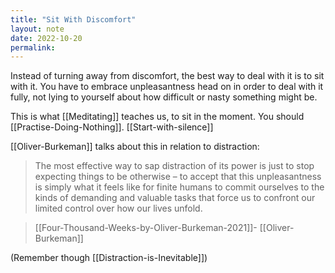 ```yaml
---
title: "Sit With Discomfort"
layout: note
date: 2022-10-20
permalink:
---
```

  
Instead of turning away from discomfort, the best way to deal with it is to sit with it. You have to embrace unpleasantness head on in order to deal with it fully, not lying to yourself about how difficult or nasty something might be.

This is what [[Meditating]] teaches us, to sit in the moment. You should [[Practise-Doing-Nothing]]. [[Start-with-silence]]

[[Oliver-Burkeman]] talks about this in relation to distraction:
  

> The most effective way to sap distraction of its power is just to stop expecting things to be otherwise – to accept that this unpleasantness is simply what it feels like for finite humans to commit ourselves to the kinds of demanding and valuable tasks that force us to confront our limited control over how our lives unfold.

> [[Four-Thousand-Weeks-by-Oliver-Burkeman-2021]]- [[Oliver-Burkeman]]

(Remember though [[Distraction-is-Inevitable]])